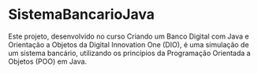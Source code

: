 # SistemaBancarioJava
Este projeto, desenvolvido no curso Criando um Banco Digital com Java e Orientação a Objetos da Digital Innovation One (DIO), é uma simulação de um sistema bancário, utilizando os princípios da Programação Orientada a Objetos (POO) em Java.
